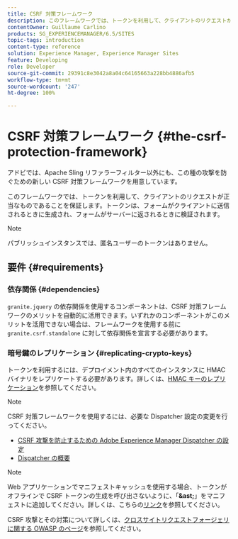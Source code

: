 ```yaml
---
title: CSRF 対策フレームワーク
description: このフレームワークでは、トークンを利用して、クライアントのリクエストが正当なものであることを保証します
contentOwner: Guillaume Carlino
products: SG_EXPERIENCEMANAGER/6.5/SITES
topic-tags: introduction
content-type: reference
solution: Experience Manager, Experience Manager Sites
feature: Developing
role: Developer
source-git-commit: 29391c8e3042a8a04c64165663a228bb4886afb5
workflow-type: tm+mt
source-wordcount: '247'
ht-degree: 100%

---
```


# CSRF 対策フレームワーク {#the-csrf-protection-framework}

アドビでは、Apache Sling リファラーフィルター以外にも、この種の攻撃を防ぐための新しい CSRF 対策フレームワークを用意しています。

このフレームワークでは、トークンを利用して、クライアントのリクエストが正当なものであることを保証します。トークンは、フォームがクライアントに送信されるときに生成され、フォームがサーバーに返されるときに検証されます。

>[!NOTE]
>
>パブリッシュインスタンスでは、匿名ユーザーのトークンはありません。

## 要件 {#requirements}

### 依存関係 {#dependencies}

`granite.jquery` の依存関係を使用するコンポーネントは、CSRF 対策フレームワークのメリットを自動的に活用できます。いずれかのコンポーネントがこのメリットを活用できない場合は、フレームワークを使用する前に `granite.csrf.standalone` に対して依存関係を宣言する必要があります。

### 暗号鍵のレプリケーション {#replicating-crypto-keys}

トークンを利用するには、デプロイメント内のすべてのインスタンスに HMAC バイナリをレプリケートする必要があります。詳しくは、[HMAC キーのレプリケーション](/help/sites-administering/encapsulated-token.md#replicating-the-hmac-key)を参照してください。

>[!NOTE]
>
>CSRF 対策フレームワークを使用するには、必要な Dispatcher 設定の変更を行ってください。
>
>* [CSRF 攻撃を防止するための Adobe Experience Manager Dispatcher の設定](https://experienceleague.adobe.com/ja/docs/experience-manager-dispatcher/using/configuring/configuring-dispatcher-to-prevent-csrf)
>* [Dispatcher の概要](https://experienceleague.adobe.com/ja/docs/experience-manager-dispatcher/using/dispatcher)

>[!NOTE]
>
>Web アプリケーションでマニフェストキャッシュを使用する場合、トークンがオフラインで CSRF トークンの生成を呼び出さないように、「**&amp;ast;**」をマニフェストに追加してください。詳しくは、こちらの[リンク](https://www.w3.org/TR/offline-webapps/)を参照してください。
>
CSRF 攻撃とその対策について詳しくは、[クロスサイトリクエストフォージェリに関する OWASP のページ](https://owasp.org/www-community/attacks/csrf)を参照してください。

